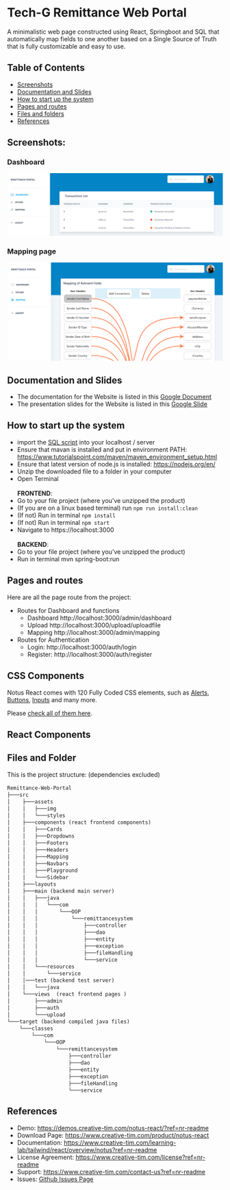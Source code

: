 # Tech-G Remittance Web Portal 

<!-- ![Notus React](https://github.com/creativetimofficial/public-assets/blob/master/notus-react/notus-react.jpg?raw=true) -->
A minimalistic web page constructed using React, Springboot and SQL that automatically map fields to one another based on a Single Source of Truth that is fully customizable and easy to use. 


## Table of Contents

* [Screenshots](#screenshots)
* [Documentation and Slides](#documentation-and-slides)
* [How to start up the system](#how-to-start-up-the-system)
* [Pages and routes](#pages-and-routes)
* [Files and folders](#files-and-folders)
* [References](#references)


## Screenshots:

### Dashboard
![Dashboard](https://github.com/jaydenhojingrong/Remittance-Web-Portal/blob/main/public/dashboard.PNG)
<br/>
### Mapping page
![Mapping](https://github.com/jaydenhojingrong/Remittance-Web-Portal/blob/main/public/mapping.PNG)


## Documentation and Slides
- The documentation for the Website is listed in this [Google Document](https://docs.google.com/document/d/1TH-2T7WjOwWoIifjMQuwx-XUwoR1D0_0xwM2nWQGlFM/edit?usp=sharing)
- The presentation slides for the Website is listed in this [Google Slide](https://docs.google.com/presentation/d/1TeKF7JN_-i3zOv3ahheOMmAOA_8OY6CHfI-vNN4A_ug/edit?usp=sharing)

## How to start up the system

- import the [SQL script](https://github.com/jaydenhojingrong/Remittance-Web-Portal/blob/main/db_script/remittancedb.sql) into your localhost / server 
- Ensure that mavan is installed and put in environment PATH: https://www.tutorialspoint.com/maven/maven_environment_setup.html
- Ensure that latest version of node.js is installed: https://nodejs.org/en/
- Unzip the downloaded file to a folder in your computer
- Open Terminal <br /> <br />
  **FRONTEND**: 
- Go to your file project (where you’ve unzipped the product)
- (If you are on a linux based terminal) run `npm run install:clean`
- (If not) Run in terminal `npm install`
- (If not) Run in terminal `npm start`
- Navigate to https://localhost:3000 <br /> <br />
  **BACKEND**:
- Go to your file project (where you’ve unzipped the product)
- Run in terminal mvn spring-boot:run

## Pages and routes

Here are all the page route from the project:
- Routes for Dashboard and functions
  - Dashboard http://localhost:3000/admin/dashboard
  - Upload http://localhost:3000/upload/uploadfile
  - Mapping http://localhost:3000/admin/mapping
- Routes for Authentication 
  - Login: http://localhost:3000/auth/login
  - Register: http://localhost:3000/auth/register


## CSS Components

Notus React comes with 120 Fully Coded CSS elements, such as [Alerts](https://www.creative-tim.com/learning-lab/tailwind/react/alerts/notus?ref=nr-github-readme), [Buttons](https://www.creative-tim.com/learning-lab/tailwind/react/buttons/notus?ref=nr-github-readme), [Inputs](https://www.creative-tim.com/learning-lab/tailwind/react/inputs/notus?ref=nr-github-readme) and many more.

Please [check all of them here](https://www.creative-tim.com/learning-lab/tailwind/react/alerts/notus?ref=nr-github-readme).

## React Components

## Files and Folder

This is the project structure: (dependencies excluded)
```
Remittance-Web-Portal
├───src
│    ├───assets
│    │   ├───img
│    │   └───styles
│    ├───components (react frontend components)
│    │   ├───Cards
│    │   ├───Dropdowns
│    │   ├───Footers
│    │   ├───Headers
│    │   ├───Mapping
│    │   ├───Navbars
│    │   ├───Playground
│    │   └───Sidebar
│    ├───layouts
│    ├───main (backend main server)
│    │   ├───java
│    │   │   └───com
│    │   │       └───OOP
│    │   │           └───remittancesystem
│    │   │               ├───controller
│    │   │               ├───dao
│    │   │               ├───entity
│    │   │               ├───exception
│    │   │               ├───fileHandling
│    │   │               └───service
│    │   └───resources
│    │       └───service
│    │───test (backend test server)
│    │   └───java
│    └───views  (react frontend pages )
│        ├───admin
│        ├───auth
│        └───upload
└───target (backend compiled java files)
    └───classes
        └───com
            └───OOP
                └───remittancesystem
                    ├───controller
                    ├───dao
                    ├───entity
                    ├───exception
                    ├───fileHandling
                    └───service    

```
## References
- Demo: <a href="https://demos.creative-tim.com/notus-react/?ref=nr-readme" target="_blank">https://demos.creative-tim.com/notus-react/?ref=nr-readme</a>
- Download Page: <a href="https://www.creative-tim.com/product/notus-react?ref=nr-github-readme" target="_blank">https://www.creative-tim.com/product/notus-react</a>
- Documentation: <a href="https://www.creative-tim.com/learning-lab/tailwind/react/overview/notus?ref=nr-readme" target="_blank">https://www.creative-tim.com/learning-lab/tailwind/react/overview/notus?ref=nr-readme</a>
- License Agreement: <a href="https://www.creative-tim.com/license?ref=nr-readme" target="_blank">https://www.creative-tim.com/license?ref=nr-readme</a>
- Support: <a href="https://www.creative-tim.com/contact-us?ref=nr-readme" target="_blank">https://www.creative-tim.com/contact-us?ref=nr-readme</a>
- Issues: <a href="https://github.com/creativetimofficial/notus-react/issues" target="_blank">Github Issues Page</a>
